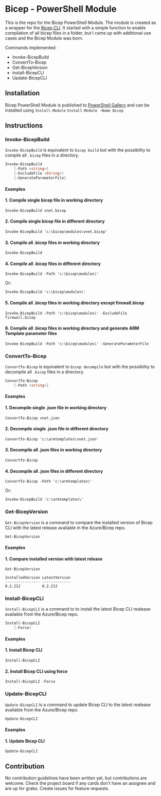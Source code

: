 # Bicep - PowerShell Module
This is the repo for the Bicep PowerShell Module. The module is created as a wrapper for the [Bicep CLI](https://github.com/Azure/bicep). It started with a simple function to enable compilation of all bicep files in a folder, but I came up with additional use cases and the Bicep Module was born.

Commands implemented:
- Invoke-BicepBuild
- ConvertTo-Bicep
- Get-BicepVersion
- Install-BicepCLI
- Update-BicepCLI

## Installation
Bicep PowerShell Module is published to [PowerShell Gallery](https://www.powershellgallery.com/packages/Bicep/1.1.0) and can be installed using `Install-Module`
`Install-Module -Name Bicep`

## Instructions

### Invoke-BicepBuild
`Invoke-BicepBuild` is equivalent to `bicep build` but with the possibility to compile all `.bicep` files in a directory.

```powershell
Invoke-BicepBuild
    [-Path <string>]
    [-ExcludeFile <String>]
    [-GenerateParameterFile]
```

#### Examples

#### 1. Compile single bicep file in working directory
`Invoke-BicepBuild vnet.bicep`

#### 2. Compile single bicep file in different directory
`Invoke-BicepBuild 'c:\bicep\modules\vnet.bicep'`

#### 3. Compile all .bicep files in working directory
`Invoke-BicepBuild`

#### 4. Compile all .bicep files in different directory
`Invoke-BicepBuild -Path 'c:\bicep\modules\'`

Or:

`Invoke-BicepBuild 'c:\bicep\modules\'`

#### 5. Compile all .bicep files in working directory except firewall.bicep
`Invoke-BicepBuild -Path 'c:\bicep\modules\' -ExcludeFile firewall.bicep`

#### 6. Compile all .bicep files in working directory and generate ARM Template parameter files
`Invoke-BicepBuild -Path 'c:\bicep\modules\' -GenerateParameterFile`


### ConvertTo-Bicep
`ConvertTo-Bicep` is equivalent to `bicep decompile` but with the possibility to decompile all `.bicep` files in a directory.

```powershell
ConvertTo-Bicep
    [-Path <string>]
```

#### Examples

#### 1. Decompile single .json file in working directory
`ConvertTo-Bicep vnet.json`

#### 2. Decompile single .json file in different directory
`ConvertTo-Bicep 'c:\armtemplates\vnet.json'`

#### 3. Decompile all .json files in working directory
`ConvertTo-Bicep`

#### 4. Decompile all .json files in different directory
`ConvertTo-Bicep -Path 'c:\armtemplates\'`

Or:

`Invoke-BicepBuild 'c:\armtemplates\'`

### Get-BicepVersion
`Get-BicepVersion` is a command to compare the installed version of Bicep CLI with the latest release available in the Azure/Bicep repo.

```powershell
Get-BicepVersion
```

#### Examples

#### 1. Compare installed version with latest release
```
Get-BicepVersion

InstalledVersion LatestVersion
---------------- -------------
0.2.212          0.2.212
```

### Install-BicepCLI
`Install-BicepCLI` is a command to to install the latest Bicep CLI realease available from the Azure/Bicep repo.

```powershell
Install-BicepCLI
    [-Force]
```

#### Examples

#### 1. Install Bicep CLI
`Install-BicepCLI`

#### 2. Install Bicep CLI using force
`Install-BicepCLI -Force`


### Update-BicepCLI
`Update-BicepCLI` is a command to update Bicep CLI to the latest realease available from the Azure/Bicep repo.

```powershell
Update-BicepCLI
```

#### Examples

#### 1. Update Bicep CLI
`Update-BicepCLI`

## Contribution
No contribution guidelines have been written yet, but contributions are welcome. Check the project board if any cards don't have an assignee and are up for grabs. Create issues for feature requests.
